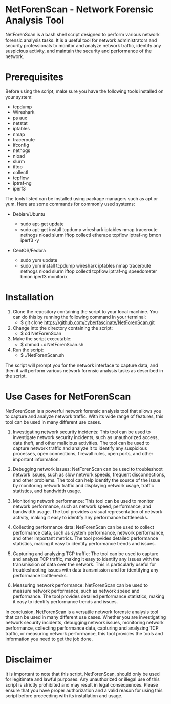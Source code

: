 # NetForenScan - Network Forensic Analysis Tool

NetForenScan is a bash shell script designed to perform various network forensic analysis tasks. It is a useful tool for network administrators and security professionals to monitor and analyze network traffic, identify any suspicious activity, and maintain the security and performance of the network.

# Prerequisites
Before using the script, make sure you have the following tools installed on your system:

- tcpdump
- Wireshark
- ps aux
- netstat
- iptables
- nmap
- traceroute
- ifconfig
- nethogs
- nload
- slurm
- iftop
- collectl
- tcpflow
- iptraf-ng
- iperf3

The tools listed can be installed using package managers such as apt or yum. Here are some commands for commonly used systems:

- Debian/Ubuntu
  - sudo apt-get update
  - sudo apt-get install tcpdump wireshark iptables nmap traceroute nethogs nload slurm iftop collectl etherape tcpflow iptraf-ng bmon iperf3 -y

 - CentOS/Fedora
    - sudo yum update
    - sudo yum install tcpdump wireshark iptables nmap traceroute nethogs nload slurm iftop collectl tcpflow iptraf-ng speedometer bmon iperf3 monitorix

# Installation

1. Clone the repository containing the script to your local machine. You can do this by running the following command in your terminal:
    - $ git clone https://github.com/cyberfascinate/NetForenScan.git
2. Change into the directory containing the script:
    - $ cd NetForenScan
3. Make the script executable:
    - $ chmod +x NetForenScan.sh
4. Run the script:
    - $ ./NetForenScan.sh

The script will prompt you for the network interface to capture data, and then it will perform various network forensic analysis tasks as described in the script.

# Use Cases for NetForenScan

NetForenScan is a powerful network forensic analysis tool that allows you to capture and analyze network traffic. With its wide range of features, this tool can be used in many different use cases.

1. Investigating network security incidents: This tool can be used to investigate network security incidents, such as unauthorized access, data theft, and other malicious activities. The tool can be used to capture network traffic and analyze it to identify any suspicious processes, open connections, firewall rules, open ports, and other important information.

2. Debugging network issues: NetForenScan can be used to troubleshoot network issues, such as slow network speeds, frequent disconnections, and other problems. The tool can help identify the source of the issue by monitoring network traffic and displaying network usage, traffic statistics, and bandwidth usage.

3. Monitoring network performance: This tool can be used to monitor network performance, such as network speed, performance, and bandwidth usage. The tool provides a visual representation of network activity, making it easy to identify any performance bottlenecks.

4. Collecting performance data: NetForenScan can be used to collect performance data, such as system performance, network performance, and other important metrics. The tool provides detailed performance statistics, making it easy to identify performance trends and issues.

5. Capturing and analyzing TCP traffic: The tool can be used to capture and analyze TCP traffic, making it easy to identify any issues with the transmission of data over the network. This is particularly useful for troubleshooting issues with data transmission and for identifying any performance bottlenecks.

6. Measuring network performance: NetForenScan can be used to measure network performance, such as network speed and performance. The tool provides detailed performance statistics, making it easy to identify performance trends and issues.

In conclusion, NetForenScan is a versatile network forensic analysis tool that can be used in many different use cases. Whether you are investigating network security incidents, debugging network issues, monitoring network performance, collecting performance data, capturing and analyzing TCP traffic, or measuring network performance, this tool provides the tools and information you need to get the job done.

# Disclaimer

It is important to note that this script, NetForenScan, should only be used for legitimate and lawful purposes. Any unauthorized or illegal use of this script is strictly prohibited and may result in legal consequences. Please ensure that you have proper authorization and a valid reason for using this script before proceeding with its installation and usage.
